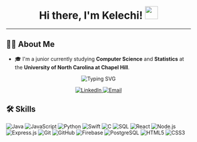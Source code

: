 <!-- Header -->
<h1 align="center">Hi there, I'm Kelechi! <img src="https://media.giphy.com/media/hvRJCLFzcasrR4ia7z/giphy.gif" width="35px"></h1>

---

## 👨‍💻 About Me

- 🎓 I'm a junior currently studying **Computer Science** and **Statistics** at the **University of North Carolina at Chapel Hill**.


<!-- Typing SVG -->
<p align="center">
  <img src="https://readme-typing-svg.herokuapp.com?font=Fira+Code&size=21&pause=1000&color=blue&center=true&vCenter=true&width=435&lines=Backend+Developer;Full+Stack+Engineer;App+Team+Carolina" alt="Typing SVG" />
</p>

<!-- Social Media Links -->
<p align="center">
  <a href="https://www.linkedin.com/in/kelechi-ukpabi" target="_blank">
    <img src="https://img.shields.io/badge/-LinkedIn-0A66C2?style=for-the-badge&logo=Linkedin&logoColor=white" alt="LinkedIn">
  </a>
  <a href="mailto:kelechiukp@gmail.com">
    <img src="https://img.shields.io/badge/-Email-D14836?style=for-the-badge&logo=Gmail&logoColor=white" alt="Email">
  </a>
</p>

## 🛠️ Skills

<p>
  <!-- Languages -->
  <img src="https://img.shields.io/badge/Java-ED8B00?style=for-the-badge&logo=java&logoColor=white" alt="Java">
  <img src="https://img.shields.io/badge/JavaScript-F7DF1E?style=for-the-badge&logo=javascript&logoColor=black" alt="JavaScript">
  <img src="https://img.shields.io/badge/Python-3776AB?style=for-the-badge&logo=python&logoColor=white" alt="Python">
  <img src="https://img.shields.io/badge/Swift-FA7343?style=for-the-badge&logo=swift&logoColor=white" alt="Swift">
  <img src="https://img.shields.io/badge/C-00599C?style=for-the-badge&logo=c&logoColor=white" alt="C">
  <img src="https://img.shields.io/badge/SQL-4479A1?style=for-the-badge&logo=postgresql&logoColor=white" alt="SQL">
  
  <!-- Frameworks & Libraries -->
  <img src="https://img.shields.io/badge/React-20232A?style=for-the-badge&logo=react&logoColor=61DAFB" alt="React">
  <img src="https://img.shields.io/badge/Node.js-339933?style=for-the-badge&logo=nodedotjs&logoColor=white" alt="Node.js">
  <img src="https://img.shields.io/badge/Express.js-000000?style=for-the-badge&logo=express&logoColor=white" alt="Express.js">
  <!-- Tools & Platforms -->
  <img src="https://img.shields.io/badge/Git-F05032?style=for-the-badge&logo=git&logoColor=white" alt="Git">
  <img src="https://img.shields.io/badge/GitHub-181717?style=for-the-badge&logo=github&logoColor=white" alt="GitHub">
  <img src="https://img.shields.io/badge/Firebase-FFCA28?style=for-the-badge&logo=firebase&logoColor=black" alt="Firebase">
  <img src="https://img.shields.io/badge/PostgreSQL-336791?style=for-the-badge&logo=postgresql&logoColor=white" alt="PostgreSQL">
  <img src="https://img.shields.io/badge/HTML5-E34F26?style=for-the-badge&logo=html5&logoColor=white" alt="HTML5">
  <img src="https://img.shields.io/badge/CSS3-1572B6?style=for-the-badge&logo=css3&logoColor=white" alt="CSS3">
</p>

